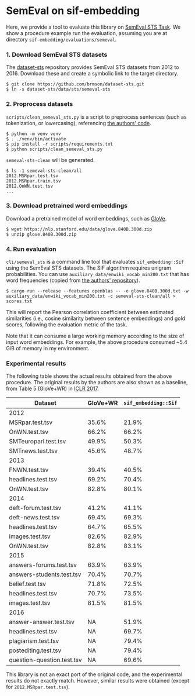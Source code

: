 # SemEval on sif-embedding

Here, we provide a tool to evaluate this library on [SemEval STS Task](https://aclanthology.org/S16-1081/).
We show a procedure example run the evaluation, assuming you are at directory `sif-embedding/evaluations/semeval`.

### 1. Download SemEval STS datasets

The [dataset-sts](https://github.com/brmson/dataset-sts) repository provides SemEval STS datasets from 2012 to 2016.
Download these and create a symbolic link to the target directory.

```shell
$ git clone https://github.com/brmson/dataset-sts.git
$ ln -s dataset-sts/data/sts/semeval-sts
```

### 2. Proprocess datasets

`scripts/clean_semeval_sts.py` is a script to preprocess sentences (such as tokenization, or lowercasing), referencing [the authors' code](https://github.com/PrincetonML/SIF).

```shell
$ python -m venv venv
$ . ./venv/bin/activate
$ pip install -r scripts/requirements.txt
$ python scripts/clean_semeval_sts.py
```

`semeval-sts-clean` will be generated.

```shell
$ ls -1 semeval-sts-clean/all
2012.MSRpar.test.tsv
2012.MSRpar.train.tsv
2012.OnWN.test.tsv
...
```

### 3. Download pretrained word embeddings

Download a pretrained model of word embeddings, such as [GloVe](https://nlp.stanford.edu/projects/glove/).

```shell
$ wget https://nlp.stanford.edu/data/glove.840B.300d.zip
$ unzip glove.840B.300d.zip
```

### 4. Run evaluation

`cli/semeval_sts` is a command line tool that evaluates `sif_embedding::Sif` using the SemEval STS datasets.
The SIF algorithm requires unigram probabilities.
You can use `auxiliary_data/enwiki_vocab_min200.txt` that has word frequencies (copied from [the authors' repository](https://github.com/PrincetonML/SIF)).

```shell
$ cargo run --release --features openblas -- -e glove.840B.300d.txt -w auxiliary_data/enwiki_vocab_min200.txt -c semeval-sts-clean/all > scores.txt
```

This will report the Pearson correlation coefficient between estimated similarities
(i.e., cosine similarity between sentence embeddings) and gold scores, following the evaluation metric of the task.

Note that it can consume a large working memory according to the size of input word embeddings.
For example, the above procedure consumed ~5.4 GiB of memory in my environment.

### Experimental results

The following table shows the actual results obtained from the above procedure.
The original results by the authors are also shown as a baseline, from Table 5 (GloVe+WR) in [ICLR 2017](https://openreview.net/forum?id=SyK00v5xx).

| Dataset                    | GloVe+WR | `sif_embedding::Sif` |
| -------------------------- | -------- | -------------------- |
| 2012                       |          |                      |
| MSRpar.test.tsv            | 35.6%    | 21.9%                |
| OnWN.test.tsv              | 66.2%    | 66.2%                |
| SMTeuroparl.test.tsv       | 49.9%    | 50.3%                |
| SMTnews.test.tsv           | 45.6%    | 48.7%                |
| 2013                       |          |                      |
| FNWN.test.tsv              | 39.4%    | 40.5%                |
| headlines.test.tsv         | 69.2%    | 70.4%                |
| OnWN.test.tsv              | 82.8%    | 80.1%                |
| 2014                       |          |                      |
| deft-forum.test.tsv        | 41.2%    | 41.1%                |
| deft-news.test.tsv         | 69.4%    | 69.3%                |
| headlines.test.tsv         | 64.7%    | 65.5%                |
| images.test.tsv            | 82.6%    | 82.9%                |
| OnWN.test.tsv              | 82.8%    | 83.1%                |
| 2015                       |          |                      |
| answers-forums.test.tsv    | 63.9%    | 63.9%                |
| answers-students.test.tsv  | 70.4%    | 70.7%                |
| belief.test.tsv            | 71.8%    | 72.5%                |
| headlines.test.tsv         | 70.7%    | 73.5%                |
| images.test.tsv            | 81.5%    | 81.5%                |
| 2016                       |          |                      |
| answer-answer.test.tsv     | NA       | 51.9%                |
| headlines.test.tsv         | NA       | 69.7%                |
| plagiarism.test.tsv        | NA       | 79.4%                |
| postediting.test.tsv       | NA       | 79.4%                |
| question-question.test.tsv | NA       | 69.6%                |

This library is not an exact port of the original code, and the experimental results do not exactly match.
However, similar results were obtained (except for `2012.MSRpar.test.tsv`).
